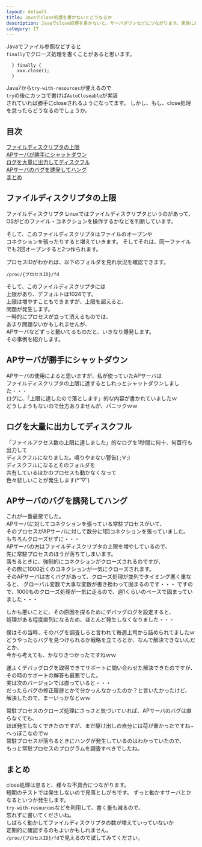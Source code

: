 ```yaml
---
layout: default
title: Javaでclose処理を書かないとどうなるか
description: Javaでclose処理を書かないと、サーバダウンなどにつながります。実施に経験した事象を紹介します。
category: IT
---
```


Javaでファイル参照などすると  
`finally`でクローズ処理を書くことがあると思います。

```
  } finally {
    xxx.close();
  }
```
Java7から`try-with-resources`が使えるので  
`try`の後にカッコで書けば`AutoCloseable`が実装  
されていれば勝手にcloseされるようになってます。
しかし、もし、close処理を怠ったらどうなるのでしょうか。

## 目次

[ファイルディスクリプタの上限](#anchor1)  
[APサーバが勝手にシャットダウン](#anchor2)  
[ログを大量に出力してディスクフル](#anchor3)  
[APサーバのバグを誘発してハング](#anchor4)  
[まとめ](#anchor5)

<a id="anchor1"></a>

## ファイルディスクリプタの上限
ファイルディスクリプタ
Linuxではファイルディスクリプタというのがあって、  
OSがどのファイル・コネクションを操作するかなどを判断しています。

そして、このファイルディスクリプタはファイルのオープンや  
コネクションを張ったりすると増えていきます。
そしてそれは、同一ファイルでも2回オープンすると2つ作られます。

プロセスIDがわかれば、以下のフォルダを見れ状況を確認できます。

`/proc/{プロセスID}/fd`

そして、このファイルディスクリプタには  
上限があり、デフォルトは1024です。  
上限は増やすこともできますが、上限を超えると、  
問題が発生します。  
一時的にプロセスが立って消えるものでは、  
あまり問題ないかもしれませんが、  
APサーバなどずっと動いてるものだと、いきなり爆発します。  
その事例を紹介します。

<a id="anchor2"></a>

## APサーバが勝手にシャットダウン

APサーバの使用によると思いますが、私が使っていたAPサーバは  
ファイルディスクリプタの上限に達するとしれっとシャットダウンしました・・・  
ログに、「上限に達したので落とします」的な内容が書かれていましたｗ  
どうしようもないので仕方ありませんが、パニックｗｗ

<a id="anchor3"></a>

## ログを大量に出力してディスクフル

「ファイルアクセス数の上限に達しました」的なログを1秒間に何十、何百行も出力して  
ディスクフルになりました。鳴りやまない警告( ;∀;)  
ディスクフルになるとそのフォルダを  
共有しているほかのプロセスも動かなくなって  
色々悲しいことが発生します(*'▽')

<a id="anchor4"></a>

## APサーバのバグを誘発してハング

これが一番最悪でした。  
APサーバに対してコネクションを張っている常駐プロセスがいて、  
そのプロセスがAPサーバに対して数分に1回コネクションを張っていました。  
もちろんクローズせずに・・・  
APサーバの方はファイルディスクリプタの上限を増やしているので、  
先に常駐プロセスのほうが落ちてしまいます。  
落ちるときに、強制的にコネクションがクローズされるのですが、  
その際に1000近くのコネクションが一気にクローズされます。  
そのAPサーバは古くバグがあって、クローズ処理が並列でタイミング悪く重なると、
グローバル変数で大事な変数が書き換わって固まるのです・・・
ですので、1000ものクローズ処理が一気に走るので、週1くらいのペースで固まっていました・・・  

しかも悪いことに、その原因を探るためにデバッグログを設定すると、  
処理がある程度直列になるため、ほとんど発生しなくなりました・・・  

僕はその当時、そのバグを調査しろと言われて毎週上司から詰められてましたｗ  
どうやったらバグを見つけられるか戦略を立てろとか、なんで解決できないんだとか、  
今から考えても、かなりきつかったですねｗｗ

運よくデバッグログを取得できてサポートに問い合わせた解決できたのですが、
その時のサポートの解答も最悪でした。  
実は次のバージョンでは直っていると・・・  
だったらバグの修正履歴とかで分かっんなかったのか？と言いたかったけど、  
解決したので、まーいっかなとｗｗ


常駐プロセスのクローズ処理にさっさと気づいていれば、APサーバのバグは直らなくても、  
ほぼ発生しなくできたのですが、まだ駆け出しの自分には荷が重かったですね~  
へっぽこなのでｗ  
常駐プロセスが落ちるときにハングが発生しているのはわかっていたので、  
もっと常駐プロセスのプログラムを調査すべきでしたね。

<a id="anchor5"></a>

## まとめ

close処理は怠ると、様々な不具合につながります。  
短期のテストでは発生しないので見落としがちです。
ずっと動かすサーバとかなるといつか発生します。  
`try-with-resources`などを利用して、書く量も減るので、  
忘れずに書いてくださいね。  
しばらく動かしてファイルディスクリプタの数が増えていっていないか  
定期的に確認するのもよいかもしれません。  
`/proc/{プロセスID}/fd`で見えるので試してみてください。